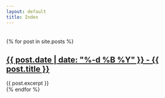 ```yaml
---
layout: default
title: Index
---
```

<div style="width:1px;height:20px;"></div>
{% for post in site.posts %}
<article>
  <h2><a href="{{ post.url | relative_url }}">{{ post.date | date: "%-d %B %Y" }} - {{ post.title }}</a></h2>
{{ post.excerpt }}
</article>
{% endfor %}
